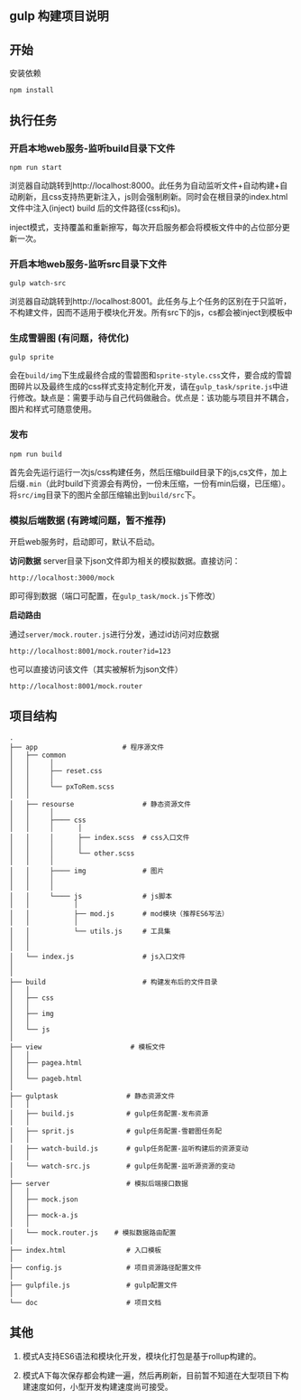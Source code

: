 ## gulp 构建项目说明

##  开始
安装依赖

	npm install

##  执行任务
###  开启本地web服务-监听build目录下文件
    npm run start

浏览器自动跳转到http://localhost:8000。此任务为自动监听文件+自动构建+自动刷新，且css支持热更新注入，js则会强制刷新。同时会在根目录的index.html文件中注入(inject) build 后的文件路径(css和js)。

inject模式，支持覆盖和重新擦写，每次开启服务都会将模板文件中的占位部分更新一次。

###  开启本地web服务-监听src目录下文件
    gulp watch-src

浏览器自动跳转到http://localhost:8001。此任务与上个任务的区别在于只监听，不构建文件，因而不适用于模块化开发。所有src下的js，cs都会被inject到模板中

### 生成雪碧图 (有问题，待优化)

    gulp sprite
会在`build/img`下生成最终合成的雪碧图和`sprite-style.css`文件，要合成的雪碧图碎片以及最终生成的css样式支持定制化开发，请在`gulp_task/sprite.js`中进行修改。缺点是：需要手动与自己代码做融合。优点是：该功能与项目并不耦合，图片和样式可随意使用。

### 发布

    npm run build

首先会先运行运行一次js/css构建任务，然后压缩build目录下的js,cs文件，加上后缀`.min`（此时build下资源会有两份，一份未压缩，一份有min后缀，已压缩）。将`src/img`目录下的图片全部压缩输出到`build/src`下。

### 模拟后端数据 (有跨域问题，暂不推荐)
开启web服务时，启动即可，默认不启动。

**访问数据**
server目录下json文件即为相关的模拟数据。直接访问：

	http://localhost:3000/mock
即可得到数据（端口可配置，在`gulp_task/mock.js`下修改）

**启动路由**

通过`server/mock.router.js`进行分发，通过id访问对应数据

	http://localhost:8001/mock.router?id=123

也可以直接访问该文件（其实被解析为json文件）

	http://localhost:8001/mock.router
## 项目结构


```
.
├── app                     # 程序源文件
│   ├── common                 
│   │     │
│   │     ├── reset.css     
│   │     │
│   │     └── pxToRem.scss
│   │
│   ├── resourse                 # 静态资源文件
│   │     │
│   │     ├──── css            
│   │     │      │
│   │     │      ├── index.scss  # css入口文件
│   │     │      │
│   │     │      └── other.scss 
│   │     │
│   │     ├──── img              # 图片
│   │     │
│   │     │
│   │     └──── js               # js脚本
│   │           │
│   │           ├── mod.js       # mod模块（推荐ES6写法）
│   │           │
│   │           └── utils.js     # 工具集
│   │                
│   │
│   └── index.js           	     # js入口文件
│
│
├── build                        # 构建发布后的文件目录
│   │     
│   ├── css
│   │
│   ├── img
│   │
│   └── js
│
├── view                      # 模板文件
│   │     
│   ├── pagea.html
│   │
│   └── pageb.html
│
├── gulptask                 # 静态资源文件
│   │
│   ├── build.js             # gulp任务配置-发布资源
│   │
│   ├── sprit.js             # gulp任务配置-雪碧图任务配
│   │
│   ├── watch-build.js       # gulp任务配置-监听构建后的资源变动
│   │
│   └── watch-src.js         # gulp任务配置-监听源资源的变动
│
├── server                   # 模拟后端接口数据
│   │
│   ├── mock.json
│   │
│   ├── mock-a.js
│   │
│   └── mock.router.js    # 模拟数据路由配置
│
├── index.html               # 入口模板
│
├── config.js                # 项目资源路径配置文件
│
├── gulpfile.js              # gulp配置文件
│
└── doc                      # 项目文档

```


## 其他

1. 模式A支持ES6语法和模块化开发，模块化打包是基于rollup构建的。

2. 模式A下每次保存都会构建一遍，然后再刷新，目前暂不知道在大型项目下构建速度如何，小型开发构建速度尚可接受。
